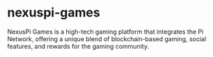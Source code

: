 # nexuspi-games
NexusPi Games is a high-tech gaming platform that integrates the Pi Network, offering a unique blend of blockchain-based gaming, social features, and rewards for the gaming community.
